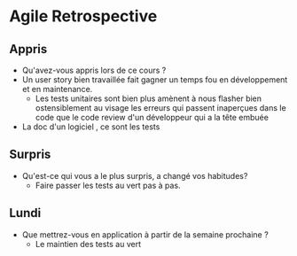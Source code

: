 # Agile Retrospective

## Appris
- Qu'avez-vous appris lors de ce cours ?
- Un user story bien travaillée fait gagner un temps fou en développement et en maintenance.
  - Les tests unitaires sont bien plus amènent à nous flasher bien ostensiblement au visage les erreurs 
  qui passent inaperçues dans le code que le code review d'un développeur qui a la tête embuée
- La doc d'un logiciel , ce sont les tests

## Surpris
- Qu'est-ce qui vous a le plus surpris, a changé vos habitudes?
    - Faire passer les tests au vert pas à pas.

## Lundi
- Que mettrez-vous en application à partir de la semaine prochaine ?
    - Le maintien des tests au vert
